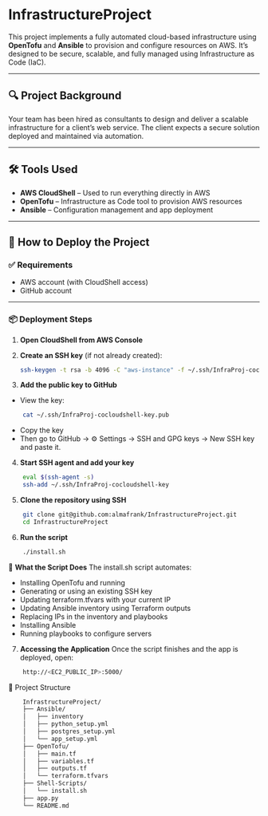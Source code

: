 # InfrastructureProject

This project implements a fully automated cloud-based infrastructure using **OpenTofu** and **Ansible** to provision and configure resources on AWS. It’s designed to be secure, scalable, and fully managed using Infrastructure as Code (IaC).

---

## 🔍 Project Background

Your team has been hired as consultants to design and deliver a scalable infrastructure for a client’s web service. The client expects a secure solution deployed and maintained via automation.

---

## 🛠️ Tools Used

- **AWS CloudShell** – Used to run everything directly in AWS
- **OpenTofu** – Infrastructure as Code tool to provision AWS resources
- **Ansible** – Configuration management and app deployment

---

## 🚀 How to Deploy the Project

### ✅ Requirements

- AWS account (with CloudShell access)
- GitHub account 

---

### 📦 Deployment Steps

1. **Open CloudShell from AWS Console**

2. **Create an SSH key** (if not already created):
   ```sh
   ssh-keygen -t rsa -b 4096 -C "aws-instance" -f ~/.ssh/InfraProj-cocloudshell-key -N ""
3. **Add the public key to GitHub**

- View the key:

```sh
    cat ~/.ssh/InfraProj-cocloudshell-key.pub
```
- Copy the key 
- Then go to GitHub → ⚙️ Settings → SSH and GPG keys → New SSH key and paste it.

4. **Start SSH agent and add your key**

```sh
    eval $(ssh-agent -s)
    ssh-add ~/.ssh/InfraProj-cocloudshell-key
```    
5. **Clone the repository using SSH**

```sh
    git clone git@github.com:almafrank/InfrastructureProject.git
    cd InfrastructureProject
```
6. **Run the script**
```sh
    ./install.sh
```
🔧 **What the Script Does**
The install.sh script automates:

- Installing OpenTofu and running
- Generating or using an existing SSH key
- Updating terraform.tfvars with your current IP
- Updating Ansible inventory using Terraform outputs
- Replacing IPs in the inventory and playbooks
- Installing Ansible
- Running playbooks to configure servers

7. **Accessing the Application**
Once the script finishes and the app is deployed, open:
```sh
    http://<EC2_PUBLIC_IP>:5000/
```
📁 Project Structure

```txt
    InfrastructureProject/
    ├── Ansible/
    │   ├── inventory
    │   ├── python_setup.yml
    │   ├── postgres_setup.yml
    │   └── app_setup.yml
    ├── OpenTofu/
    │   ├── main.tf
    │   ├── variables.tf
    │   ├── outputs.tf
    │   └── terraform.tfvars
    ├── Shell-Scripts/
    │   └── install.sh
    ├── app.py
    └── README.md
```